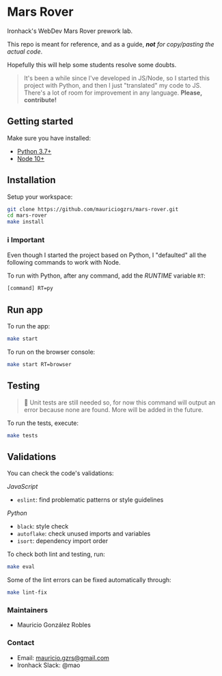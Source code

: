 # Mars Rover

Ironhack's WebDev Mars Rover prework lab.

This repo is meant for reference, and as a guide, ***not*** *for copy/pasting the actual code*.

Hopefully this will help some students resolve some doubts.

> It's been a while since I've developed in JS/Node, so I started this project with Python, and then I just "translated" my code to JS. There's a lot of room for improvement in any language. **Please, contribute!**

## Getting started

Make sure you have installed:
- [Python 3.7+](https://www.python.org/downloads/)
- [Node 10+](https://nodejs.org/en/download/)

## Installation

Setup your workspace:
```sh
git clone https://github.com/mauriciogzrs/mars-rover.git
cd mars-rover
make install
```

### :information_source: Important

Even though I started the project based on Python, I "defaulted" all the following commands to work with Node.

To run with Python, after any command, add the *RUNTIME* variable `RT`:
```sh
[command] RT=py
```

## Run app

To run the app:
```sh
make start
```

To run on the browser console:
```sh
make start RT=browser
```

## Testing

> :construction: Unit tests are still needed so, for now this command will output an error because none are found. More will be added in the future.

To run the tests, execute:
```sh
make tests
```

## Validations

You can check the code's validations:

*JavaScript*
- `eslint`: find problematic patterns or style guidelines

*Python*
- `black`: style check
- `autoflake`: check unused imports and variables
- `isort`: dependency import order

To check both lint and testing, run:
```sh
make eval
```

Some of the lint errors can be fixed automatically through:
```sh
make lint-fix
```

### Maintainers
- Mauricio González Robles

### Contact
- Email: mauricio.gzrs@gmail.com
- Ironhack Slack: @mao
